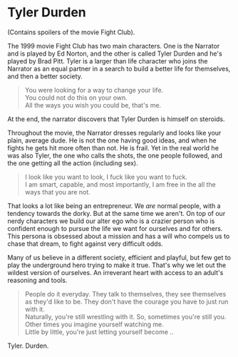 # Tyler Durden

(Contains spoilers of the movie Fight Club).
 
The 1999 movie Fight Club has two main characters. One is the Narrator and is played by Ed Norton, and the other is called Tyler Durden and he's played by Brad Pitt. Tyler is a larger than life character who joins the Narrator as an equal partner in a search to build a better life for themselves, and then a better society. 

> You were looking for a way to change your life.  
> You could not do this on your own.  
> All the ways you wish you could be, that's me.  

At the end, the narrator discovers that Tyler Durden is himself on steroids.

Throughout the movie, the Narrator dresses regularly and looks like your plain, average dude. He is not the one having good ideas, and when he fights he gets hit more often than not. He is frail. Yet in the real world he was also Tyler, the one who calls the shots, the one people followed, and the one getting all the action (including sex).

> I look like you want to look, I fuck like you want to fuck.  
> I am smart, capable, and most importantly, I am free in the all the ways that you are not.  

That looks a lot like being an entrepreneur. We _are_ normal people, with a tendency towards the dorky. But at the same time we aren't. On top of our nerdy characters we build our alter ego who is a crazier person who is confident enough to pursue the life we want for ourselves and for others. This persona is obsessed about a mission and has a will who compels us to chase that dream, to fight against very difficult odds. 

Many of us believe in a different society, efficient and playful, but few get to play the underground hero trying to make it true. That's why we let out the wildest version of ourselves. An irreverant heart with access to an adult's reasoning and tools.

> People do it everyday. They talk to themselves, they see themselves as they'd like to be. They don't have the courage you have to just run with it.  
> Naturally, you're still wrestling with it. So, sometimes you're still you. Other times you imagine yourself watching me.  
> Little by little, you're just letting yourself become .. 

Tyler. Durden.

